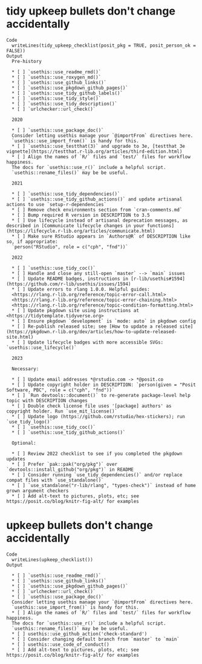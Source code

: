 # tidy upkeep bullets don't change accidentally

    Code
      writeLines(tidy_upkeep_checklist(posit_pkg = TRUE, posit_person_ok = FALSE))
    Output
      Pre-history
      
      * [ ] `usethis::use_readme_rmd()`
      * [ ] `usethis::use_roxygen_md()`
      * [ ] `usethis::use_github_links()`
      * [ ] `usethis::use_pkgdown_github_pages()`
      * [ ] `usethis::use_tidy_github_labels()`
      * [ ] `usethis::use_tidy_style()`
      * [ ] `usethis::use_tidy_description()`
      * [ ] `urlchecker::url_check()`
      
      2020
      
      * [ ] `usethis::use_package_doc()`
      Consider letting usethis manage your `@importFrom` directives here.
      `usethis::use_import_from()` is handy for this.
      * [ ] `usethis::use_testthat(3)` and upgrade to 3e, [testthat 3e vignette](https://testthat.r-lib.org/articles/third-edition.html)
      * [ ] Align the names of `R/` files and `test/` files for workflow happiness.
      The docs for `usethis::use_r()` include a helpful script.
      `usethis::rename_files()` may be be useful.
      
      2021
      
      * [ ] `usethis::use_tidy_dependencies()`
      * [ ] `usethis::use_tidy_github_actions()` and update artisanal actions to use `setup-r-dependencies`
      * [ ] Remove check environments section from `cran-comments.md`
      * [ ] Bump required R version in DESCRIPTION to 3.5
      * [ ] Use lifecycle instead of artisanal deprecation messages, as described in [Communicate lifecycle changes in your functions](https://lifecycle.r-lib.org/articles/communicate.html)
      * [ ] Make sure RStudio appears in `Authors@R` of DESCRIPTION like so, if appropriate:
      `person("RStudio", role = c("cph", "fnd"))`
      
      2022
      
      * [ ] `usethis::use_tidy_coc()`
      * [ ] Handle and close any still-open `master` --> `main` issues
      * [ ] Update README badges, instructions in [r-lib/usethis#1594](https://github.com/r-lib/usethis/issues/1594)
      * [ ] Update errors to rlang 1.0.0. Helpful guides:
      <https://rlang.r-lib.org/reference/topic-error-call.html>
      <https://rlang.r-lib.org/reference/topic-error-chaining.html>
      <https://rlang.r-lib.org/reference/topic-condition-formatting.html>
      * [ ] Update pkgdown site using instructions at <https://tidytemplate.tidyverse.org>
      * [ ] Ensure pkgdown `development` is `mode: auto` in pkgdown config
      * [ ] Re-publish released site; see [How to update a released site](https://pkgdown.r-lib.org/dev/articles/how-to-update-released-site.html)
      * [ ] Update lifecycle badges with more accessible SVGs: `usethis::use_lifecycle()`
      
      2023
      
      Necessary:
      
      * [ ] Update email addresses *@rstudio.com -> *@posit.co
      * [ ] Update copyright holder in DESCRIPTION: `person(given = "Posit Software, PBC", role = c("cph", "fnd"))`
      * [ ] `Run devtools::document()` to re-generate package-level help topic with DESCRIPTION changes
      * [ ] Double check license file uses '[package] authors' as copyright holder. Run `use_mit_license()`
      * [ ] Update logo (https://github.com/rstudio/hex-stickers); run `use_tidy_logo()`
      * [ ] `usethis::use_tidy_coc()`
      * [ ] `usethis::use_tidy_github_actions()`
      
      Optional:
      
      * [ ] Review 2022 checklist to see if you completed the pkgdown updates
      * [ ] Prefer `pak::pak("org/pkg")` over `devtools::install_github("org/pkg")` in README
      * [ ] Consider running `use_tidy_dependencies()` and/or replace compat files with `use_standalone()`
      * [ ] `use_standalone("r-lib/rlang", "types-check")` instead of home grown argument checkers
      * [ ] Add alt-text to pictures, plots, etc; see https://posit.co/blog/knitr-fig-alt/ for examples
      

# upkeep bullets don't change accidentally

    Code
      writeLines(upkeep_checklist())
    Output
      
      * [ ] `usethis::use_readme_rmd()`
      * [ ] `usethis::use_github_links()`
      * [ ] `usethis::use_pkgdown_github_pages()`
      * [ ] `urlchecker::url_check()`
      * [ ] `usethis::use_package_doc()`
      Consider letting usethis manage your `@importFrom` directives here.
      `usethis::use_import_from()` is handy for this.
      * [ ] Align the names of `R/` files and `test/` files for workflow happiness.
      The docs for `usethis::use_r()` include a helpful script.
      `usethis::rename_files()` may be be useful.
      * [ ] usethis::use_github_action('check-standard')
      * [ ] Consider changing default branch from `master` to `main`
      * [ ] usethis::use_code_of_conduct()
      * [ ] Add alt-text to pictures, plots, etc; see https://posit.co/blog/knitr-fig-alt/ for examples
      

